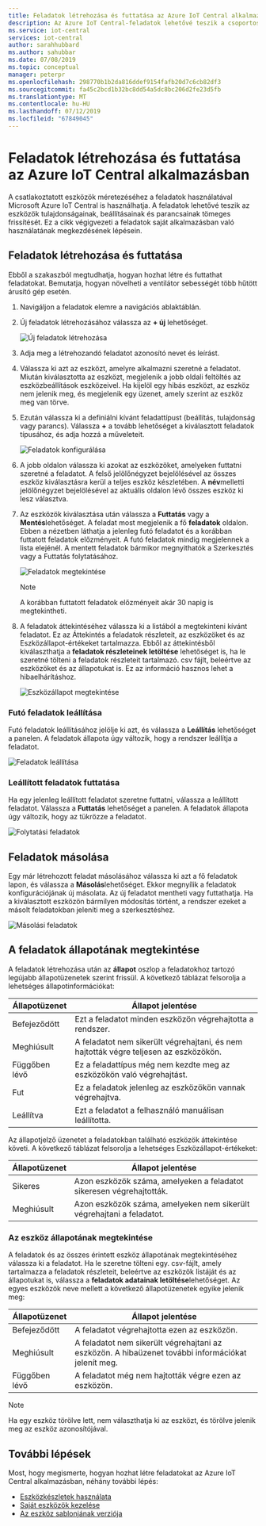 ```yaml
---
title: Feladatok létrehozása és futtatása az Azure IoT Central alkalmazásban | Microsoft Docs
description: Az Azure IoT Central-feladatok lehetővé teszik a csoportos eszközök felügyeleti funkcióinak használatát, például az eszköz tulajdonságainak frissítését, a beállítások beállítását vagy egy parancs végrehajtását.
ms.service: iot-central
services: iot-central
author: sarahhubbard
ms.author: sahubbar
ms.date: 07/08/2019
ms.topic: conceptual
manager: peterpr
ms.openlocfilehash: 298770b1b2da816ddef9154fafb20d7c6cb82df3
ms.sourcegitcommit: fa45c2bcd1b32bc8dd54a5dc8bc206d2fe23d5fb
ms.translationtype: MT
ms.contentlocale: hu-HU
ms.lasthandoff: 07/12/2019
ms.locfileid: "67849045"
---
```

# <a name="create-and-run-a-job-in-your-azure-iot-central-application"></a>Feladatok létrehozása és futtatása az Azure IoT Central alkalmazásban

A csatlakoztatott eszközök méretezéséhez a feladatok használatával Microsoft Azure IoT Central is használhatja. A feladatok lehetővé teszik az eszközök tulajdonságainak, beállításainak és parancsainak tömeges frissítését. Ez a cikk végigvezeti a feladatok saját alkalmazásban való használatának megkezdésének lépésein.

## <a name="create-and-run-a-job"></a>Feladatok létrehozása és futtatása

Ebből a szakaszból megtudhatja, hogyan hozhat létre és futtathat feladatokat. Bemutatja, hogyan növelheti a ventilátor sebességét több hűtött árusító gép esetén.

1. Navigáljon a feladatok elemre a navigációs ablaktáblán.

1. Új feladatok létrehozásához válassza az **+ új** lehetőséget.

    ![Új feladatok létrehozása](./media/howto-run-a-job/createnewjob.png)

1. Adja meg a létrehozandó feladatot azonosító nevet és leírást.

1. Válassza ki azt az eszközt, amelyre alkalmazni szeretné a feladatot. Miután kiválasztotta az eszközt, megjelenik a jobb oldali feltöltés az eszközbeállítások eszközeivel. Ha kijelöl egy hibás eszközt, az eszköz nem jelenik meg, és megjelenik egy üzenet, amely szerint az eszköz meg van törve.

1. Ezután válassza ki a definiálni kívánt feladattípust (beállítás, tulajdonság vagy parancs). Válassza **+** a tovább lehetőséget a kiválasztott feladatok típusához, és adja hozzá a műveleteit.

    ![Feladatok konfigurálása](./media/howto-run-a-job/configurejob.png)

1. A jobb oldalon válassza ki azokat az eszközöket, amelyeken futtatni szeretné a feladatot. A felső jelölőnégyzet bejelölésével az összes eszköz kiválasztásra kerül a teljes eszköz készletében. A **név**melletti jelölőnégyzet bejelölésével az aktuális oldalon lévő összes eszköz ki lesz választva.

1. Az eszközök kiválasztása után válassza a **Futtatás** vagy a **Mentés**lehetőséget. A feladat most megjelenik a fő **feladatok** oldalon. Ebben a nézetben láthatja a jelenleg futó feladatot és a korábban futtatott feladatok előzményeit. A futó feladatok mindig megjelennek a lista elejénél. A mentett feladatok bármikor megnyithatók a Szerkesztés vagy a Futtatás folytatásához.

    ![Feladatok megtekintése](./media/howto-run-a-job/viewjob.png)

    > [!NOTE]
    > A korábban futtatott feladatok előzményeit akár 30 napig is megtekintheti.

1. A feladatok áttekintéséhez válassza ki a listából a megtekinteni kívánt feladatot. Ez az Áttekintés a feladatok részleteit, az eszközöket és az Eszközállapot-értékeket tartalmazza. Ebből az áttekintésből kiválaszthatja a **feladatok részleteinek letöltése** lehetőséget is, ha le szeretné tölteni a feladatok részleteit tartalmazó. csv fájlt, beleértve az eszközöket és az állapotukat is. Ez az információ hasznos lehet a hibaelhárításhoz.

    ![Eszközállapot megtekintése](./media/howto-run-a-job/downloaddetails.png)

### <a name="stop-a-running-job"></a>Futó feladatok leállítása

Futó feladatok leállításához jelölje ki azt, és válassza a **Leállítás** lehetőséget a panelen. A feladatok állapota úgy változik, hogy a rendszer leállítja a feladatot.

   ![Feladatok leállítása](./media/howto-run-a-job/stopjob.png)

### <a name="run-a-stopped-job"></a>Leállított feladatok futtatása

Ha egy jelenleg leállított feladatot szeretne futtatni, válassza a leállított feladatot. Válassza a **Futtatás** lehetőséget a panelen. A feladatok állapota úgy változik, hogy az tükrözze a feladatot.

   ![Folytatási feladatok](./media/howto-run-a-job/resumejob.png)

## <a name="copy-a-job"></a>Feladatok másolása

Egy már létrehozott feladat másolásához válassza ki azt a fő feladatok lapon, és válassza a **Másolás**lehetőséget. Ekkor megnyílik a feladatok konfigurációjának új másolata. Az új feladatot mentheti vagy futtathatja. Ha a kiválasztott eszközön bármilyen módosítás történt, a rendszer ezeket a másolt feladatokban jeleníti meg a szerkesztéshez.

   ![Másolási feladatok](./media/howto-run-a-job/copyjob.png)

## <a name="view-the-job-status"></a>A feladatok állapotának megtekintése

A feladatok létrehozása után az **állapot** oszlop a feladatokhoz tartozó legújabb állapotüzenetek szerint frissül. A következő táblázat felsorolja a lehetséges állapotinformációkat:

| Állapotüzenet       | Állapot jelentése                                          |
| -------------------- | ------------------------------------------------------- |
| Befejeződött            | Ezt a feladatot minden eszközön végrehajtotta a rendszer.              |
| Meghiúsult               | A feladatot nem sikerült végrehajtani, és nem hajtották végre teljesen az eszközökön.  |
| Függőben lévő              | Ez a feladattípus még nem kezdte meg az eszközökön való végrehajtást.         |
| Fut              | Ez a feladatok jelenleg az eszközökön vannak végrehajtva.             |
| Leállítva              | Ezt a feladatot a felhasználó manuálisan leállította.           |

Az állapotjelző üzenetet a feladatokban található eszközök áttekintése követi. A következő táblázat felsorolja a lehetséges Eszközállapot-értékeket:

| Állapotüzenet       | Állapot jelentése                                                     |
| -------------------- | ------------------------------------------------------------------ |
| Sikeres            | Azon eszközök száma, amelyeken a feladatot sikeresen végrehajtották.       |
| Meghiúsult               | Azon eszközök száma, amelyeken nem sikerült végrehajtani a feladatot.       |

### <a name="view-the-device-status"></a>Az eszköz állapotának megtekintése

A feladatok és az összes érintett eszköz állapotának megtekintéséhez válassza ki a feladatot. Ha le szeretne tölteni egy. csv-fájlt, amely tartalmazza a feladatok részleteit, beleértve az eszközök listáját és az állapotukat is, válassza a **feladatok adatainak letöltése**lehetőséget. Az egyes eszközök neve mellett a következő állapotüzenetek egyike jelenik meg:

| Állapotüzenet       | Állapot jelentése                                                                |
| -------------------- | ----------------------------------------------------------------------------- |
| Befejeződött            | A feladatot végrehajtotta ezen az eszközön.                                     |
| Meghiúsult               | A feladatot nem sikerült végrehajtani az eszközön. A hibaüzenet további információkat jelenít meg.  |
| Függőben lévő              | A feladatot még nem hajtották végre ezen az eszközön.                                   |

> [!NOTE]
> Ha egy eszköz törölve lett, nem választhatja ki az eszközt, és törölve jelenik meg az eszköz azonosítójával.

## <a name="next-steps"></a>További lépések

Most, hogy megismerte, hogyan hozhat létre feladatokat az Azure IoT Central alkalmazásban, néhány további lépés:

- [Eszközkészletek használata](howto-use-device-sets.md)
- [Saját eszközök kezelése](howto-manage-devices.md)
- [Az eszköz sablonjának verziója](howto-version-device-template.md)
